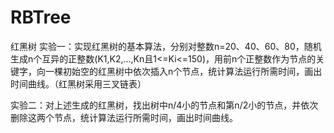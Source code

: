 # RBTree
红黑树
实验一：实现红黑树的基本算法，分别对整数n=20、40、60、80，随机生成n个互异的正整数(K1,K2,...,Kn且1<=Ki<=150)，用前n个正整数作为节点的关键字，向一棵初始空的红黑树中依次插入n个节点，统计算法运行所需时间，画出时间曲线。（红黑树采用三叉链表）

实验二：对上述生成的红黑树，找出树中n/4小的节点和第n/2小的节点，并依次删除这两个节点，统计算法运行所需时间，画出时间曲线。
